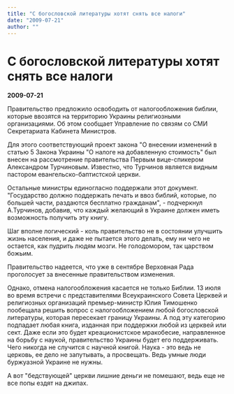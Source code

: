 ```yaml
---
title: "C богословской литературы хотят снять все налоги"
date: "2009-07-21"
author: ""
---
```


# C богословской литературы хотят снять все налоги

**2009-07-21** 

Правительство предложило освободить от налогообложения библии, которые ввозятся на территорию Украины религиозными организациями. Об этом сообщает Управление по связям со СМИ Секретариата Кабинета Министров.

Для этого соответствующий проект закона "О внесении изменений в статью 5 Закона Украины "О налоге на добавленную стоимость" был внесен на рассмотрение правительства Первым вице-спикером Александром Турчиновым. Известно, что Турчинов является видным пастором евангельско-баптистской церкви.

Остальные министры единогласно поддержали этот документ. "Государство должно поддержать печать и ввоз библий, которые, по большей части, раздаются бесплатно гражданам", - подчеркнул А.Турчинов, добавив, что каждый желающий в Украине должен иметь возможность получить эту книгу.

Шаг вполне логический - коль правительство не в состоянии улучшить жизнь населения, и даже не пытается этого делать, ему ни чего не остается, как пудрить людям мозги. Не голодомором, так царством божьим.

Правительство надеется, что уже в сентябре Верховная Рада проголосует за внесенные правительством изменения.

Однако, отмена налогообложения касается не только Библии. 13 июля во время встречи с представителями Всеукраинского Совета Церквей и религиозных организаций премьер-министр Юлия Тимошенко пообещала решить вопрос с налогообложением любой богословской литературы, которая пересекает границу Украины. А под эту категорию подпадает любая книга, изданная при поддержки любой из церквей или сект. Даже если это будет креационистское мракобесие, направленное на борьбу с наукой, правительство Украины будет его поддерживать. Чего никогда не случится с научной книгой. Наука - это ведь не церковь, ее дело не запутывать, а просвещать. Ведь умные люди буржуазной Украине не нужны.

А вот "бедствующей" церкви лишние деньги не помешают, ведь еще не все попы ездят на джипах.